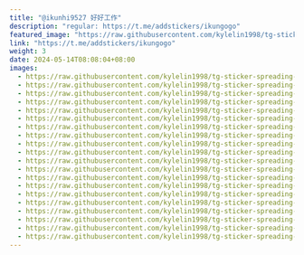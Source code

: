 ```yaml
---
title: "@ikunhi9527 好好工作"
description: "regular: https://t.me/addstickers/ikungogo"
featured_image: "https://raw.githubusercontent.com/kylelin1998/tg-sticker-spreading-worldwide-images/main/img/78856e10-aa65-45da-9888-b8c1f299b1b8.jpg"
link: "https://t.me/addstickers/ikungogo"
weight: 3
date: 2024-05-14T08:08:04+08:00
images:
  - https://raw.githubusercontent.com/kylelin1998/tg-sticker-spreading-worldwide-images/main/img/78856e10-aa65-45da-9888-b8c1f299b1b8.jpg
  - https://raw.githubusercontent.com/kylelin1998/tg-sticker-spreading-worldwide-images/main/img/6c82ee66-5afb-46ff-81e6-914122db1bbd.jpg
  - https://raw.githubusercontent.com/kylelin1998/tg-sticker-spreading-worldwide-images/main/img/ff6d8593-5497-49c2-a413-5eedbbd7d36d.jpg
  - https://raw.githubusercontent.com/kylelin1998/tg-sticker-spreading-worldwide-images/main/img/f214f056-b7e0-4925-84de-b9f4682cfceb.jpg
  - https://raw.githubusercontent.com/kylelin1998/tg-sticker-spreading-worldwide-images/main/img/a6417294-3808-4b70-ab5c-6ec56378c9e4.jpg
  - https://raw.githubusercontent.com/kylelin1998/tg-sticker-spreading-worldwide-images/main/img/ea0192e0-32db-4799-a76c-152f05ef8a1c.jpg
  - https://raw.githubusercontent.com/kylelin1998/tg-sticker-spreading-worldwide-images/main/img/883edc3a-6974-4557-a609-f19c3d4cacc9.jpg
  - https://raw.githubusercontent.com/kylelin1998/tg-sticker-spreading-worldwide-images/main/img/8cbbe7f2-9a5a-43ae-bef1-3205d6a71a4e.jpg
  - https://raw.githubusercontent.com/kylelin1998/tg-sticker-spreading-worldwide-images/main/img/9d09d042-49b4-4432-acbc-402f72afa9f6.jpg
  - https://raw.githubusercontent.com/kylelin1998/tg-sticker-spreading-worldwide-images/main/img/d41f28fd-8c9a-4c94-aa51-045231536d74.jpg
  - https://raw.githubusercontent.com/kylelin1998/tg-sticker-spreading-worldwide-images/main/img/b02cd5b0-bed6-48f6-939f-12dcbac52b05.jpg
  - https://raw.githubusercontent.com/kylelin1998/tg-sticker-spreading-worldwide-images/main/img/b670a99d-dc0a-4c2d-94a5-ccbd70df9ff5.jpg
  - https://raw.githubusercontent.com/kylelin1998/tg-sticker-spreading-worldwide-images/main/img/9582cf37-0bd9-4e2f-b16a-3096df633c88.jpg
  - https://raw.githubusercontent.com/kylelin1998/tg-sticker-spreading-worldwide-images/main/img/bb40a6a8-8a02-471f-b949-5b7ba55de56c.jpg
  - https://raw.githubusercontent.com/kylelin1998/tg-sticker-spreading-worldwide-images/main/img/90fb5e11-24e9-4e07-ae90-5ea2eee0182a.jpg
  - https://raw.githubusercontent.com/kylelin1998/tg-sticker-spreading-worldwide-images/main/img/ead46932-5711-49bb-9534-f0ad26199411.jpg
  - https://raw.githubusercontent.com/kylelin1998/tg-sticker-spreading-worldwide-images/main/img/50ac1bb9-a058-4ab8-9c4d-86f66ea91f79.jpg
  - https://raw.githubusercontent.com/kylelin1998/tg-sticker-spreading-worldwide-images/main/img/bd58a11b-8ef6-44ed-a279-12959ccc7473.jpg
  - https://raw.githubusercontent.com/kylelin1998/tg-sticker-spreading-worldwide-images/main/img/e7647f54-a0a7-43cf-a5dd-32900321b953.jpg
  - https://raw.githubusercontent.com/kylelin1998/tg-sticker-spreading-worldwide-images/main/img/d5458126-3290-46a1-8a66-41d4db169dcc.jpg
---
```


